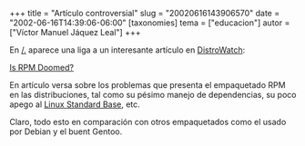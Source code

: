 +++
title = "Artículo controversial"
slug = "20020616143906570"
date = "2002-06-16T14:39:06-06:00"
[taxonomies]
tema = ["educacion"]
autor = ["Víctor Manuel Jáquez Leal"]
+++

En [/.](http://slashdot.org) aparece una liga a un interesante artículo
en [DistroWatch](http://www.distrowatch.com):

[Is RPM Doomed?](http://www.distrowatch.com/article-rpm.php)

<!-- more -->
En artículo versa sobre los problemas que presenta el empaquetado RPM en
las distribuciones, tal como su pésimo manejo de dependencias, su poco
apego al [Linux Standard Base](http://www.linuxbase.org), etc.

Claro, todo esto en comparación con otros empaquetados como el usado por
Debian y el buent Gentoo.
